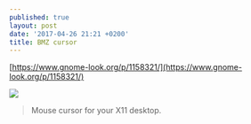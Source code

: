 ```yaml
---
published: true
layout: post
date: '2017-04-26 21:21 +0200'
title: BMZ cursor
---
```

[https://www.gnome-look.org/p/1158321/](https://www.gnome-look.org/p/1158321/)

![](https://cn.pling.com/img/8/c/0/4/129a1f4fb882076771ab82f7760fc2e8c8e8.png)

> Mouse cursor for your X11 desktop. 
